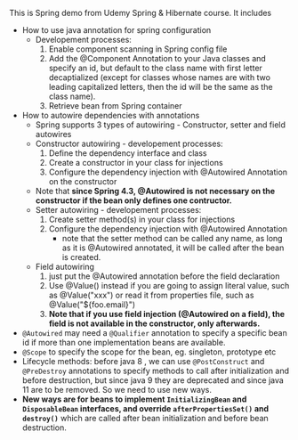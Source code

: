 This is Spring demo from Udemy Spring & Hibernate course. It includes 
- How to use java annotation for spring configuration
   - Developement processes:
      1. Enable component scanning in Spring config file
      2. Add the @Component Annotation to your Java classes and specify an id, but default to the class name with first letter decaptialized
      (except for classes whose names are with two leading capitalized letters, then the id will be the same as the class name).
      3. Retrieve bean from Spring container 
- How to autowire dependencies with annotations
   - Spring supports 3 types of autowiring - Constructor, setter and field autowires
   - Constructor autowiring - developement processes:
      1. Define the dependency interface and class
      2. Create a constructor in your class for injections
      3. Configure the dependency injection with @Autowired Annotation on the constructor
	- Note that **since Spring 4.3, @Autowired is not necessary on the constructor if the bean only defines one contructor.**
   - Setter autowiring - developement processes:
      1. Create setter method(s) in your class for injections
      2. Configure the dependency injection with @Autowired Annotation
         - note that the setter method can be called any name, as long as it is @Autowired annotated, it will be called after the bean is created. 
   - Field autowiring 
      1. just put the @Autowired annotation before the field declaration
      2. Use @Value() instead if you are going to assign literal value, such as @Value("xxx") or read it from properties file, such as @Value("${foo.email}")
      3. **Note that if you use field injection (@Autowired on a field), the field is not available in the constructor, only afterwards.**
- `@Autowired` may need a `@Qualifier` annotation to specify a specific bean id if more than one implementation beans are available.
- `@Scope` to specify the scope for the bean, eg. singleton, prototype etc
- Lifecycle methods: before java 8 , we can use `@PostConstruct` and `@PreDestroy` annotations to specify methods to call after initialization and before destruction, but
since java 9 they are deprecated and since java 11 are to be removed. So we need to use new ways.
- **New ways are for beans to implement `InitializingBean` and `DisposableBean` interfaces, and override `afterPropertiesSet()` and `destroy()`** which are called after bean initialization and before bean destruction.